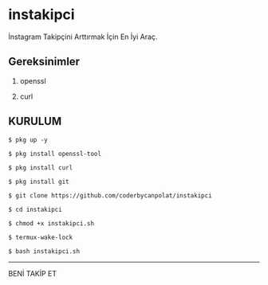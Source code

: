 # instakipci

İnstagram Takipçini Arttırmak İçin En İyi Araç. 

## Gereksinimler

1. openssl

2. curl

## KURULUM

`$ pkg up -y`

`$ pkg install openssl-tool`

`$ pkg install curl`

`$ pkg install git`

`$ git clone https://github.com/coderbycanpolat/instakipci`

`$ cd instakipci`

`$ chmod +x instakipci.sh`

`$ termux-wake-lock`

`$ bash instakipci.sh`

------------------------------------------

<p align="center">

  BENİ TAKİP ET

</p>

<p align="center">

  <a href="https://www.instagram.com/canpolatgkky">

  </a>

  <a href="https://t.me/androedit">

</p>
